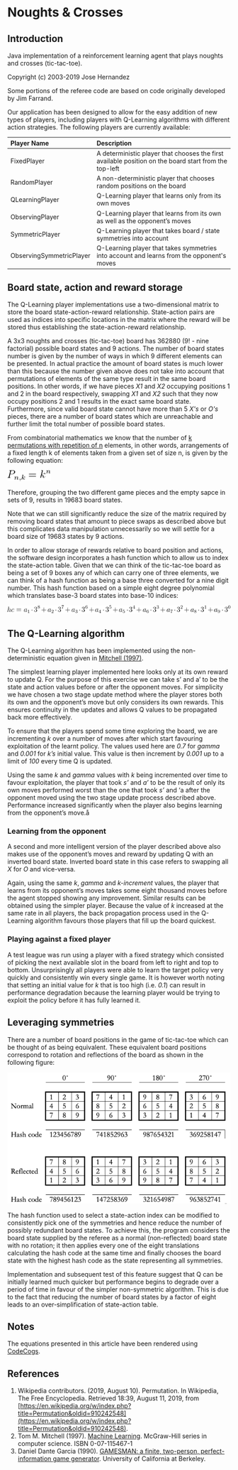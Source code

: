# Noughts & Crosses

## Introduction

Java implementation of a reinforcement learning agent that plays noughts and crosses (tic-tac-toe).

Copyright (c) 2003-2019 Jose Hernandez

Some portions of the referee code are based on code originally developed by Jim Farrand.

Our application has been designed to allow for the easy addition of new types of players, including players with Q-Learning algorithms with different action strategies.  The following players are currently available:

| Player Name | Description |
|:------------|:------------|
| FixedPlayer | A deterministic player that chooses the first available position on the board start from the top-left |
| RandomPlayer | A non-deterministic player that chooses random positions on the board |
| QLearningPlayer | Q-Learning player that learns only from its own moves |
| ObservingPlayer | Q-Learning player that learns from its own as well as the opponent’s moves |
| SymmetricPlayer | Q-Learning player that takes board / state symmetries into account |
| ObservingSymmetricPlayer | Q-Learning player that takes symmetries into account and learns from the opponent's moves |

## Board state, action and reward storage

The Q-Learning player implementations use a two-dimensional matrix to store the board
state-action-reward relationship.
State-action pairs are used as indices into specific locations in the matrix where the reward will
be stored thus establishing the state-action-reward relationship.

A 3x3 noughts and crosses (tic-tac-toe) board has 362880 (9! - nine factorial) possible board states
and 9 actions. The number of board states number is given by the number of ways in which 9 different
elements can be presented. In actual practice the amount of board states is much lower than this
because the number given above does not take into account that permutations of elements of the same
type result in the same board positions. In other words, if we have pieces *X1* and *X2* occupying
positions 1 and 2 in the board respectively, swapping *X1* and *X2* such that they now occupy
positions 2 and 1 results in the exact same board state.  Furthermore, since valid board state
cannot have more than 5 *X's* or *O's* pieces, there are a number of board states which are
unreachable and further limit the total number of possible board states.

From combinatorial mathematics we know that the number of [k permutations with repetition of n](https://en.wikipedia.org/wiki/Permutation#Permutations_with_repetition) elements, in other words, arrangements of a fixed length k of elements taken from a given set of size n,
is given by the following equation:

![P_{n,k}=k^{n}](images/equation-permutations.png)

Therefore, grouping the two different game pieces and the empty sapce in sets of 9, results in 19683 board states.

Note that we can still significantly reduce the size of the matrix required by removing board states
that amount to piece swaps as described above but this complicates data manipulation unnecessarily
so we will settle for a board size of 19683 states by 9 actions.

In order to allow storage of rewards relative to board position and actions, the software design
incorporates a hash function which to allow us to index the state-action table.  Given that we can
think of the tic-tac-toe board as being a set of 9 boxes any of which can carry one of three
elements, we can think of a hash function as being a base three converted for a nine digit number.
This hash function based on a simple eight degree polynomial which translates base-3 board
states into base-10 indices:

![hc=a_{1}\cdot3^{8}+a_{2}\cdot3^{7}+a_{3}\cdot3^{6}+a_{4}\cdot3^{5}+a_{5}\cdot3^{4}+a_{6}\cdot3^{3}+a_{7}\cdot3^{2}+a_{8}\cdot3^{1}+a_{9}\cdot3^{0}](images/equation-hash.png)

## The Q-Learning algorithm

The Q-Learning algorithm has been implemented using the non-deterministic equation given in [Mitchell
(1997)](#1--Tom-M--Mitchell--1997).

The simplest learning player implemented here looks only at its own reward to update Q. For the
purpose of this exercise we can take s’ and a’ to be the state and action values before or after the
opponent moves. For simplicity we have chosen a two stage update method where the player stores both
its own and the opponent’s move but only considers its own rewards.  This ensures continuity in the
updates and allows Q values to be propagated back more effectively.

To ensure that the players spend some time exploring the board, we are incrementing *k* over a
number of moves after which start favouring exploitation of the learnt policy. The values used
here are *0.7* for *gamma* and *0.001* for *k’s* initial value. This value is then increment by
*0.001* up to a limit of *100* every time Q is updated.

Using the same *k* and *gamma* values with *k* being incremented over time to favour exploitation,
the player that took *s’* and *a’* to be the result of only its own moves performed worst than
the one that took *s’* and ‘a after the opponent moved using the two stage update process described
above. Performance increased significantly when the player also begins learning from the opponent’s
move.å

### Learning from the opponent

A second and more intelligent version of the player described above also makes use of the opponent’s
moves and reward by updating Q with an inverted board state.  Inverted board state in this case
refers to swapping all *X* for *O* and vice-versa.

Again, using the same *k*, *gamma* and *k-increment* values, the player that learns from its
opponent’s moves takes some eight thousand moves before the agent stopped showing any improvement.
Similar results can be obtained using the simpler player. Because the value of *k* increased at
the same rate in all players, the back propagation process used in the Q-Learning algorithm favours
those players that fill up the board quickest.

### Playing against a fixed player

A test league was run using a player with a fixed strategy which consisted of picking the next
available slot in the board from left to right and top to bottom.  Unsurprisingly all players were
able to learn the target policy very quickly and consistently win every single game. It is however
worth noting that setting an initial value for *k* that is too high (i.e. *0.1*) can result in
performance degradation because the learning player would be trying to exploit the policy before it
has fully learned it.

## Leveraging symmetries

There are a number of board positions in the game of tic-tac-toe which can be thought of as being equivalent.
These equivalent board positions correspond to rotation and reflections of the board as shown in the following figure:

![symmetries](images/symmetries-table.png)

The hash function used to select a state-action index can be modified to consistently pick one of
the symmetries and hence reduce the number of possibly redundant board states. To achieve this, the
program considers the board state supplied by the referee as a normal (non-reflected) board state
with no rotation; it then applies every one of the eight translations calculating the hash code at
the same time and finally chooses the board state with the highest hash code as the state representing all symmetries.

Implementation and subsequent test of this feature suggest that Q can be initially learned much
quicker but performance begins to degrade over a period of time in favour of the simpler
non-symmetric algorithm. This is due to the fact that reducing the number of board states by a
factor of eight leads to an over-simplification of state-action table.

## Notes

The equations presented in this article have been rendered using [CodeCogs](https://latex.codecogs.com/eqneditor/editor.php).

## References

1. Wikipedia contributors. (2019, August 10). Permutation. In Wikipedia, The Free Encyclopedia. Retrieved 18:39, August 11, 2019, from [https://en.wikipedia.org/w/index.php?title=Permutation&oldid=910242548](https://en.wikipedia.org/w/index.php?title=Permutation&oldid=910242548).
1. Tom M. Mitchell (1997). [Machine Learning](http://www.cs.cmu.edu/~tom/mlbook.html). McGraw-Hill series in computer science. ISBN 0-07-115467-1
1. Daniel Dante Garcia (1990). [GAMESMAN: a finite, two-person, perfect-information game generator](https://people.eecs.berkeley.edu/~ddgarcia/software/gamesman/GAMESMAN.pdf). University of California at Berkeley.
